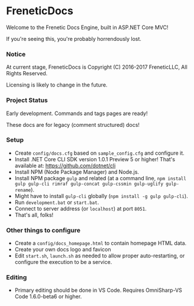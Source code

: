 # FreneticDocs

Welcome to the Frenetic Docs Engine, built in ASP.NET Core MVC!

If you're seeing this, you're probably horrendously lost.

### Notice

At current stage, FreneticDocs is Copyright (C) 2016-2017 FreneticLLC, All Rights Reserved.

Licensing is likely to change in the future.

### Project Status

Early development. Commands and tags pages are ready!

These docs are for legacy (comment structured) docs!

### Setup

- Create `config/docs.cfg` based on `sample_config.cfg` and configure it.
- Install .NET Core CLI SDK version 1.0.1 Preview 5 or higher! That's available at: https://github.com/dotnet/cli
- Install NPM (Node Package Manager) and Node.js.
- Install NPM package `gulp` and related (at a command line, `npm install gulp gulp-cli rimraf gulp-concat gulp-cssmin gulp-uglify gulp-rename`).
- Might have to install `gulp-cli` globally (`npm install -g gulp gulp-cli`).
- Run `development.bat` or `start.bat`.
- Connect to server address (or `localhost`) at port `8051`.
- That's all, folks!

### Other things to configure

- Create a `config/docs_homepage.html` to contain homepage HTML data.
- Create your own docs logo and favicon
- Edit `start.sh`, `launch.sh` as needed to allow proper auto-restarting, or configure the execution to be a service.

### Editing

- Primary editing should be done in VS Code. Requires OmniSharp-VS Code 1.6.0-beta6 or higher.
